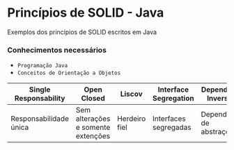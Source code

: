# Princípios de SOLID - Java

Exemplos dos princípios de SOLID escritos em Java

### Conhecimentos necessários

- `Programação Java`
- `Conceitos de Orientação a Objetos`

| Single Responsability | Open Closed | Liscov | Interface Segregation | Dependency Inversion |
| -------- | -------- | -------- | -------- | -------- |
| Responsabilidade única | Sem alterações e somente extenções | Herdeiro fiel | Interfaces segregadas | Dependência de abstrações |
